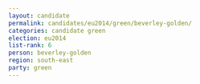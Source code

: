 ```yaml
---
layout: candidate
permalink: candidates/eu2014/green/beverley-golden/
categories: candidate green
election: eu2014
list-rank: 6
person: beverley-golden
region: south-east
party: green
---
```


